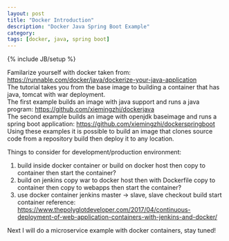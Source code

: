 ```yaml
---
layout: post
title: "Docker Introduction"
description: "Docker Java Spring Boot Example"
category: 
tags: [docker, java, spring boot]
---
```

{% include JB/setup %}

Familarize yourself with docker taken from: https://runnable.com/docker/java/dockerize-your-java-application  
The tutorial takes you from the base image to building a container that has java, tomcat with war deployment.  
The first example builds an image with java support and runs a java program: https://github.com/xiemingzhi/dockerjava  
The second example builds an image with openjdk baseimage and runs a spring boot application: https://github.com/xiemingzhi/dockerspringboot  
Using these examples it is possible to build an image that clones source code from a repository build then deploy it to any location.  

Things to consider for development/production environment:
1. build inside docker container or build on docker host then copy to container then start the container?
2. build on jenkins copy war to docker host then with Dockerfile copy to container then copy to webapps then start the container?
3. use docker container jenkins master -> slave, slave checkout build start container reference: https://www.thepolyglotdeveloper.com/2017/04/continuous-deployment-of-web-application-containers-with-jenkins-and-docker/

Next I will do a microservice example with docker containers, stay tuned!

